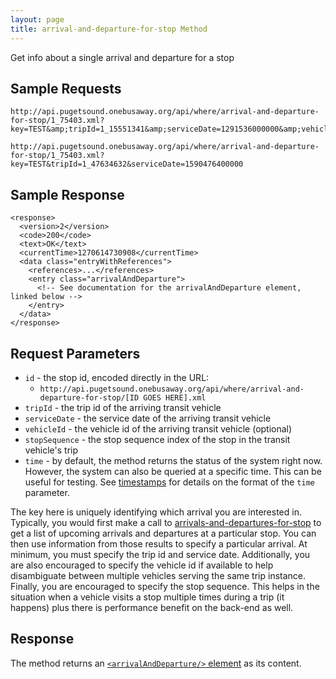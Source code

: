 ```yaml
---
layout: page
title: arrival-and-departure-for-stop Method
---
```


Get info about a single arrival and departure for a stop

## Sample Requests

~~~
http://api.pugetsound.onebusaway.org/api/where/arrival-and-departure-for-stop/1_75403.xml?key=TEST&amp;tripId=1_15551341&amp;serviceDate=1291536000000&amp;vehicleId=1_3521&amp;stopSequence=42
~~~

~~~
http://api.pugetsound.onebusaway.org/api/where/arrival-and-departure-for-stop/1_75403.xml?key=TEST&tripId=1_47634632&serviceDate=1590476400000
~~~

## Sample Response

    <response>
      <version>2</version>
      <code>200</code>
      <text>OK</text>
      <currentTime>1270614730908</currentTime>
      <data class="entryWithReferences">
        <references>...</references>
        <entry class="arrivalAndDeparture">
          <!-- See documentation for the arrivalAndDeparture element, linked below -->
        </entry>
      </data>
    </response>

## Request Parameters

* `id` - the stop id, encoded directly in the URL:
    * `http://api.pugetsound.onebusaway.org/api/where/arrival-and-departure-for-stop/[ID GOES HERE].xml`
* `tripId` - the trip id of the arriving transit vehicle
* `serviceDate` - the service date of the arriving transit vehicle
* `vehicleId` - the vehicle id of the arriving transit vehicle (optional)
* `stopSequence` - the stop sequence index of the stop in the transit vehicle's trip
* `time` - by default, the method returns the status of the system right now.  However, the system can also be queried at a specific time.  This can be useful for testing.  See [timestamps](/api/where/#timestamps) for details on the format of the `time` parameter.

The key here is uniquely identifying which arrival you are interested in.  Typically, you would first make a call to [arrivals-and-departures-for-stop](/api/where/methods/arrivals-and-departures-for-stop) to get a list of upcoming arrivals and departures at a particular stop.  You can then use information from those results to specify a particular arrival.  At minimum, you must specify the trip id and service date.  Additionally, you are also encouraged to specify the vehicle id if available to help disambiguate between multiple vehicles serving the same trip instance.  Finally, you are encouraged to specify the stop sequence.  This helps in the situation when a vehicle visits a stop multiple times during a trip (it happens) plus there is performance benefit on the back-end as well.

## Response

The method returns an [`<arrivalAndDeparture/>` element](/api/where/elements/arrival-and-departure) as its content.
